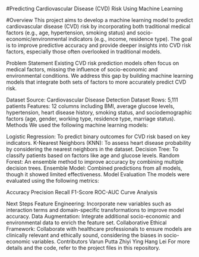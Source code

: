 #Predicting Cardiovascular Disease (CVD) Risk Using Machine Learning

#Overview
This project aims to develop a machine learning model to predict cardiovascular disease (CVD) risk by incorporating both traditional medical factors (e.g., age, hypertension, smoking status) and socio-economic/environmental indicators (e.g., income, residence type). The goal is to improve predictive accuracy and provide deeper insights into CVD risk factors, especially those often overlooked in traditional models.

Problem Statement
Existing CVD risk prediction models often focus on medical factors, missing the influence of socio-economic and environmental conditions. We address this gap by building machine learning models that integrate both sets of factors to more accurately predict CVD risk.

Dataset
Source: Cardiovascular Disease Detection Dataset
Rows: 5,111 patients
Features: 12 columns including BMI, average glucose levels, hypertension, heart disease history, smoking status, and sociodemographic factors (age, gender, working type, residence type, marriage status).
Methods
We used the following machine learning models:

Logistic Regression: To predict binary outcomes for CVD risk based on key indicators.
K-Nearest Neighbors (KNN): To assess heart disease probability by considering the nearest neighbors in the dataset.
Decision Tree: To classify patients based on factors like age and glucose levels.
Random Forest: An ensemble method to improve accuracy by combining multiple decision trees.
Ensemble Model: Combined predictions from all models, though it showed limited effectiveness.
Model Evaluation
The models were evaluated using the following metrics:

Accuracy
Precision
Recall
F1-Score
ROC-AUC Curve Analysis

Next Steps
Feature Engineering: Incorporate new variables such as interaction terms and domain-specific transformations to improve model accuracy.
Data Augmentation: Integrate additional socio-economic and environmental data to enrich the feature set.
Collaborative Ethical Framework: Collaborate with healthcare professionals to ensure models are clinically relevant and ethically sound, considering the biases in socio-economic variables.
Contributors
Varun Putta
Zhiyi Ying
Hang Lei
For more details and the code, refer to the project files in this repository.
